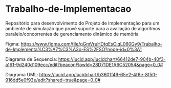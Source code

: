 # Trabalho-de-Implementacao
Repositório para desenvolvimento do Projeto de Implementação para um ambiente de simulação que provê suporte para a avaliação de algoritmos paralelo/concorrentes de gerenciamento dinâmico de memória

Figma: https://www.figma.com/file/qGmVruHDtqEsCIqL060Gy9/Trabalho-de-Implementa%C3%A7%C3%A3o-ES%2FSO?node-id=0%3A1

Diagrama de Sequencia: https://lucid.app/lucidchart/66412de7-904b-40f3-a161-9d240d109ecc/edit?beaconFlowId=28D71DE1A6C52054&page=0_0#

Diagrama UML: https://lucid.app/lucidchart/b3601f46-65e2-4f6e-8f50-916dd5e0f93e/edit?shared=true&page=0_0#


